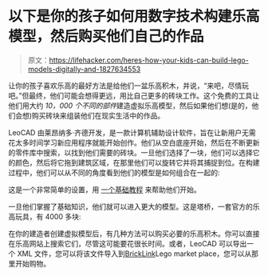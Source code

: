 # 以下是你的孩子如何用数字技术构建乐高模型，然后购买他们自己的作品

> 原文：<https://lifehacker.com/heres-how-your-kids-can-build-lego-models-digitally-and-1827634553>

让你的孩子喜欢乐高的最好方法是给他们一盆乐高积木，并说，“来吧，尽情玩吧。”但最终，他们可能会想得更远，用比自己更多的砖块工作。这个免费的工具让他们用大约 *10，000 个不同的部件*建造虚拟乐高模型，然后如果他们想(是的，他们会想)购买砖块来组装他们在现实生活中的作品。



LeoCAD 由莱昂纳多·齐德开发，是一款计算机辅助设计软件，旨在让新用户无需花太多时间学习新应用程序就能开始创作。他们从空白底座开始，然后在不断更新的零件库中搜索，以找到他们需要的砖块。一旦他们选择了一块，他们可以选择它的颜色，然后将它拖到建筑区域，在那里他们可以旋转它并将其捕捉到位。在构建过程中，他们可以从不同的角度看到他们的模型是如何组合在一起的:

这是一个非常简单的设置，用 [一个基础教程](https://www.leocad.org/docs/tutorial1.html) 来帮助他们开始。

一旦他们掌握了基础知识，他们就可以进入更大的模型。这是塔桥，一套官方的乐高玩具，有 4000 多块:

在你的建造者创建虚拟模型后，有几种方法可以购买必要的乐高积木。你可以直接在乐高网站上搜索它们，尽管这可能要花很长时间。或者，LeoCAD 可以导出一个 XML 文件，您可以将该文件导入到[BrickLink](https://www.bricklink.com/v2/main.page)Lego market place，您可以从那里开始购物。